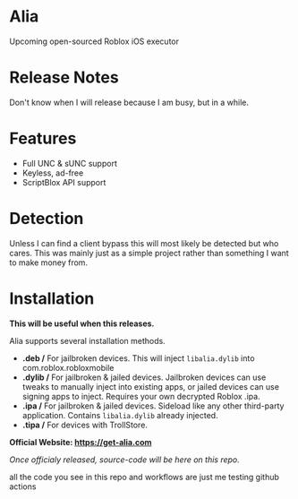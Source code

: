 # Alia
Upcoming open-sourced Roblox iOS executor

# Release Notes

Don't know when I will release because I am busy, but in a while.

# Features

- Full UNC & sUNC support
- Keyless, ad-free
- ScriptBlox API support

# Detection

Unless I can find a client bypass this will most likely be detected but who cares.
This was mainly just as a simple project rather than something I want to make money from.

# Installation

**This will be useful when this releases.**

Alia supports several installation methods.

- **.deb /** For jailbroken devices. This will inject `libalia.dylib` into com.roblox.robloxmobile
- **.dylib /** For jailbroken & jailed devices. Jailbroken devices can use tweaks to manually inject into existing apps, or jailed devices can use signing apps to inject. Requires your own decrypted Roblox .ipa.
- **.ipa /** For jailbroken & jailed devices. Sideload like any other third-party application. Contains `libalia.dylib` already injected.
- **.tipa /** For devices with TrollStore. 

**Official Website: https://get-alia.com**

*Once officialy released, source-code will be here on this repo.*

all the code you see in this repo and workflows are just me testing github actions
